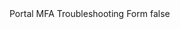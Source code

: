 <?xml version="1.0" encoding="UTF-8"?>
<CustomMetadata xmlns="http://soap.sforce.com/2006/04/metadata">
    <label>Portal MFA Troubleshooting Form</label>
    <protected>false</protected>
</CustomMetadata>

